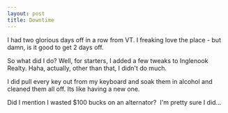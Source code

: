 ```yaml
---
layout: post
title: Downtime
---
```


I had two glorious days off in a row from VT. I freaking love the place - but
damn, is it good to get 2 days off.

So what did I do? Well, for starters, I added a few tweaks to Inglenook
Realty. Haha, actually, other than that, I didn't do much.

I did pull every key out from my keyboard and soak them in alcohol and cleaned
them all off. Its like having a new one.

Did I mention I wasted $100 bucks on an alternator?  I'm pretty sure I did...
